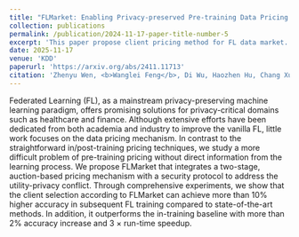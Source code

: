 ```yaml
---
title: "FLMarket: Enabling Privacy-preserved Pre-training Data Pricing for Federated Learning"
collection: publications
permalink: /publication/2024-11-17-paper-title-number-5
excerpt: 'This paper propose client pricing method for FL data market.'
date: 2025-11-17
venue: 'KDD'
paperurl: 'https://arxiv.org/abs/2411.11713'
citation: 'Zhenyu Wen, <b>Wanglei Feng</b>, Di Wu, Haozhen Hu, Chang Xu, Bin Qian, Zhen Hong, Cong Wang, Shouling Ji. (Accept). &quot;FLMarket: Enabling Privacy-preserved Pre-training Data Pricing for Federated Learning.&quot; <i>KDD2025</i>. (CCF A)'
---
```


Federated Learning (FL), as a mainstream privacy-preserving machine learning paradigm, offers promising solutions for privacy-critical domains such as healthcare and finance. Although extensive efforts have been dedicated from both academia and industry to improve the vanilla FL, little work focuses on the data pricing mechanism. In contrast to the straightforward in/post-training pricing techniques, we study a more difficult problem of pre-training pricing without direct information from the learning process. We propose FLMarket that integrates a two-stage, auction-based pricing mechanism with a security protocol to address the utility-privacy conflict. Through comprehensive experiments, we show that the client selection according to FLMarket can achieve more than 10% higher accuracy in subsequent FL training compared to state-of-the-art methods. In addition, it outperforms the in-training baseline with more than 2% accuracy increase and 3 $\times$ run-time speedup.
